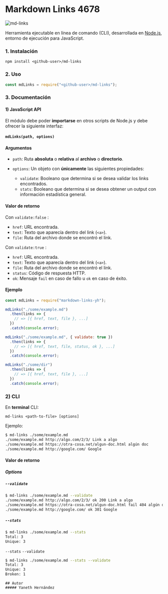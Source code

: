 # Markdown Links 4678

![md-links](https://sandmann.co/wp-content/uploads/Was-ist-Markdown-Cover.jpg)

Herramienta ejecutable en línea de comando (CLI), desarrollada en [Node.js](https://nodejs.org/es/), entorno de ejecución para JavaScript.

### 1. Instalación
`npm install <github-user>/md-links`

### 2. Uso
```js
const mdLinks = require("<github-user>/md-links");
```

### 3. Documentación

#### 1) JavaScript API

El módulo debe poder **importarse** en otros scripts de Node.js y debe ofrecer la
siguiente interfaz:

#### `mdLinks(path, options)`

#### Argumentos

* `path`: Ruta **absoluta** o **relativa** al **archivo** o **directorio**.

* `options`: Un objeto con **únicamente** las siguientes propiedades:
  - `validate`: Booleano que determina si se desea validar los links encontrados.
  - `stats`: Booleano que determina si se desea obtener un output con información estadística general.

#### Valor de retorno

Con `validate:false` :

* `href`: URL encontrada.
* `text`: Texto que aparecía dentro del link (`<a>`).
* `file`: Ruta del archivo donde se encontró el link.

Con `validate:true` :

* `href`: URL encontrada.
* `text`: Texto que aparecía dentro del link (`<a>`).
* `file`: Ruta del archivo donde se encontró el link.
* `status`: Código de respuesta HTTP.
* `ok`: Mensaje `fail` en caso de fallo u `ok` en caso de éxito.

#### Ejemplo 

```js
const mdLinks = require("markdown-links-yh");

mdLinks("./some/example.md")
  .then(links => {
    // => [{ href, text, file }, ...]
  })
  .catch(console.error);

mdLinks("./some/example.md", { validate: true })
  .then(links => {
    // => [{ href, text, file, status, ok }, ...]
  })
  .catch(console.error);

mdLinks("./some/dir")
  .then(links => {
    // => [{ href, text, file }, ...]
  })
  .catch(console.error);
```

### 2) CLI 

En **terminal** CLI:

`md-links <path-to-file> [options]`

Ejemplo:

```sh
$ md-links ./some/example.md
./some/example.md http://algo.com/2/3/ Link a algo
./some/example.md https://otra-cosa.net/algun-doc.html algún doc
./some/example.md http://google.com/ Google
```

#### Valor de retorno

##### Options

##### `--validate`
```sh
$ md-links ./some/example.md --validate
./some/example.md http://algo.com/2/3/ ok 200 Link a algo
./some/example.md https://otra-cosa.net/algun-doc.html fail 404 algún doc
./some/example.md http://google.com/ ok 301 Google
```

##### `--stats`

```sh
$ md-links ./some/example.md --stats
Total: 3
Unique: 3
```

`--stats` `--validate` 

```sh
$ md-links ./some/example.md --stats --validate
Total: 3
Unique: 3
Broken: 1
```
~~~~
## Autor
##### Yaneth Hernández
~~~~